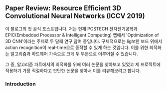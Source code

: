 ## Paper Review: Resource Efficient 3D Convolutional Neural Networks (ICCV 2019)

 이 블로그의 첫 공식 포스트입니다. 저는 현재 POSTECH 전자전기공학과 EPIC(Embedded Processor & Intelligent Computing) 랩에서
 'Optimization of 3D CNN'이라는 주제로 두 달째 연구 참여 중입니다. 구체적으로는 light한 보드 위에서 action recognition이 
 real-time으로 동작할 수 있게 하는 것입니다. 이를 위한 최적화는 알고리즘과 하드웨어 가속으로 크게 두 부분으로 이루어질 수 있습니다.
 
 그 중, 알고리즘 파트에서의 최적화를 위해 여러 논문을 찾아보고 있었고 제 프로젝트에 적용하기 가장 적절하다고 판단한 논문을 찾아서 이를 
리뷰해보려고 합니다.

### Introduction

